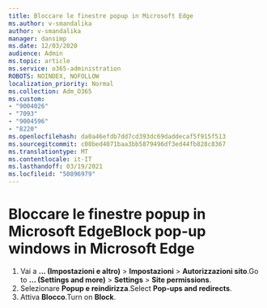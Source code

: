 ```yaml
---
title: Bloccare le finestre popup in Microsoft Edge
ms.author: v-smandalika
author: v-smandalika
manager: dansimp
ms.date: 12/03/2020
audience: Admin
ms.topic: article
ms.service: o365-administration
ROBOTS: NOINDEX, NOFOLLOW
localization_priority: Normal
ms.collection: Adm_O365
ms.custom:
- "9004026"
- "7093"
- "9004596"
- "8220"
ms.openlocfilehash: da0a46efdb7dd7cd393dc69daddecaf5f915f513
ms.sourcegitcommit: c08bed4071baa3bb5879496df3ed44fb828c8367
ms.translationtype: MT
ms.contentlocale: it-IT
ms.lasthandoff: 03/19/2021
ms.locfileid: "50896979"
---
```

# <a name="block-pop-up-windows-in-microsoft-edge"></a><span data-ttu-id="0b938-102">Bloccare le finestre popup in Microsoft Edge</span><span class="sxs-lookup"><span data-stu-id="0b938-102">Block pop-up windows in Microsoft Edge</span></span>

1. <span data-ttu-id="0b938-103">Vai a **... (Impostazioni e altro)**  >  **Impostazioni**  >  **Autorizzazioni sito**.</span><span class="sxs-lookup"><span data-stu-id="0b938-103">Go to **... (Settings and more)** > **Settings** > **Site permissions**.</span></span>
2. <span data-ttu-id="0b938-104">Selezionare **Popup e reindirizza**.</span><span class="sxs-lookup"><span data-stu-id="0b938-104">Select **Pop-ups and redirects**.</span></span>
3. <span data-ttu-id="0b938-105">Attiva **Blocco**.</span><span class="sxs-lookup"><span data-stu-id="0b938-105">Turn on **Block**.</span></span>